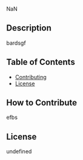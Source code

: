 NaN
## Description

bardsgf
## Table of Contents
- [Contributing](#contributing)
- [License](#license)
## How to Contribute

efbs
## License

undefined